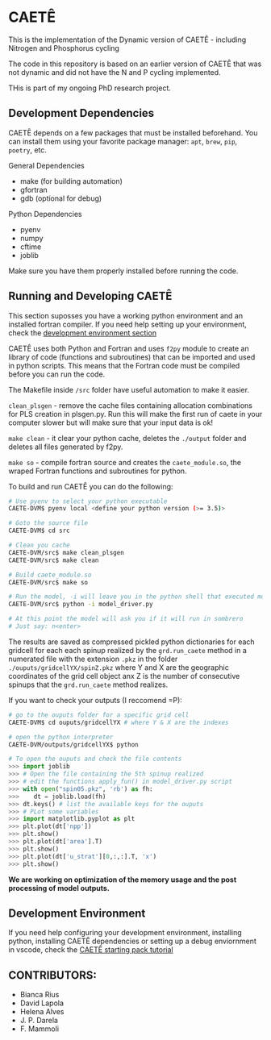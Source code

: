 
# CAETÊ

This is the implementation of the Dynamic version of CAETÊ - including Nitrogen and Phosphorus cycling

The code in this repository is based on an earlier version of CAETÊ that was not dynamic and did not have the N and P cycling implemented.

THis is part of my ongoing PhD research project.

## Development Dependencies

CAETÊ depends on a few packages that must be installed beforehand.
You can install them using your favorite package manager: `apt`, `brew`, `pip`, `poetry`, etc.

General Dependencies

- make (for building automation)
- gfortran
- gdb (optional for debug)

Python Dependencies

- pyenv
- numpy
- cftime
- joblib

Make sure you have them properly installed before running the code.

## Running and Developing CAETÊ

This section suposses you have a working python environment and an installed fortran compiler.
If you need help setting up your environment, check the [development environment section](#development-Environment)

CAETÊ uses both Python and Fortran and uses `f2py` module to create an library of code (functions and subroutines) that can be imported and used in python scripts. This means that the Fortran code must be compiled before you can run the code.

The Makefile inside `/src` folder have useful automation to make it easier.

`clean_plsgen` - remove the cache files containing allocation combinations for PLS creation in plsgen.py. Run this will make the first run of caete in your computer slower but will make sure that your input data is ok!

`make clean` - it clear your python cache, deletes the `./output` folder and deletes all files generated by f2py.

`make so` - compile fortran source and creates the `caete_module.so`, the wraped Fortran functions and subroutines for python.

To build and run CAETÊ you can do the following:
```bash
# Use pyenv to select your python executable
CAETE-DVM$ pyenv local <define your python version (>= 3.5)>

# Goto the source file
CAETE-DVM$ cd src

# Clean you cache
CAETE-DVM/src$ make clean_plsgen
CAETE-DVM/src$ make clean

# Build caete_module.so
CAETE-DVM/src$ make so

# Run the model, -i will leave you in the python shell that executed model_driver.py
CAETE-DVM/src$ python -i model_driver.py

# At this point the model will ask you if it will run in sombrero
# Just say: n<enter>
```
The results are saved as compressed pickled python dictionaries for each gridcell for each each spinup realized by the `grd.run_caete` method in a numerated file with the extension `.pkz` in the folder `./ouputs/gridcellYX/spinZ.pkz` where Y and X are the geographic coordinates of the grid cell object anx Z is the number of consecutive spinups that the `grd.run_caete` method realizes.

If you want to check your outputs (I reccomend =P):

```bash
# go to the ouputs folder for a specific grid cell
CAETE-DVM$ cd ouputs/gridcellYX # where Y & X are the indexes

# open the python interpreter
CAETE-DVM/outputs/gridcellYX$ python
```
```python
# To open the ouputs and check the file contents
>>> import joblib
>>> # Open the file containing the 5th spinup realized
>>> # edit the functions apply_fun() in model_driver.py script
>>> with open("spin05.pkz", 'rb') as fh:
>>>    dt = joblib.load(fh)
>>> dt.keys() # list the available keys for the ouputs
>>> # PLot some variables
>>> import matplotlib.pyplot as plt
>>> plt.plot(dt['npp'])
>>> plt.show()
>>> plt.plot(dt['area'].T)
>>> plt.show()
>>> plt.plot(dt['u_strat'][0,:,:].T, 'x')
>>> plt.show()
```

__We are working on optimization of the memory usage and the post processing of model outputs.__

## Development Environment

If you need help configuring your development environment, installing python, installing CAETÊ dependencies or setting up a debug enviornment in vscode, check the [CAETÊ starting pack tutorial](https://github.com/fmammoli/CAETE-Tutorials)

## __CONTRIBUTORS__:

- Bianca Rius
- David Lapola
- Helena Alves
- J. P. Darela
- F. Mammoli
